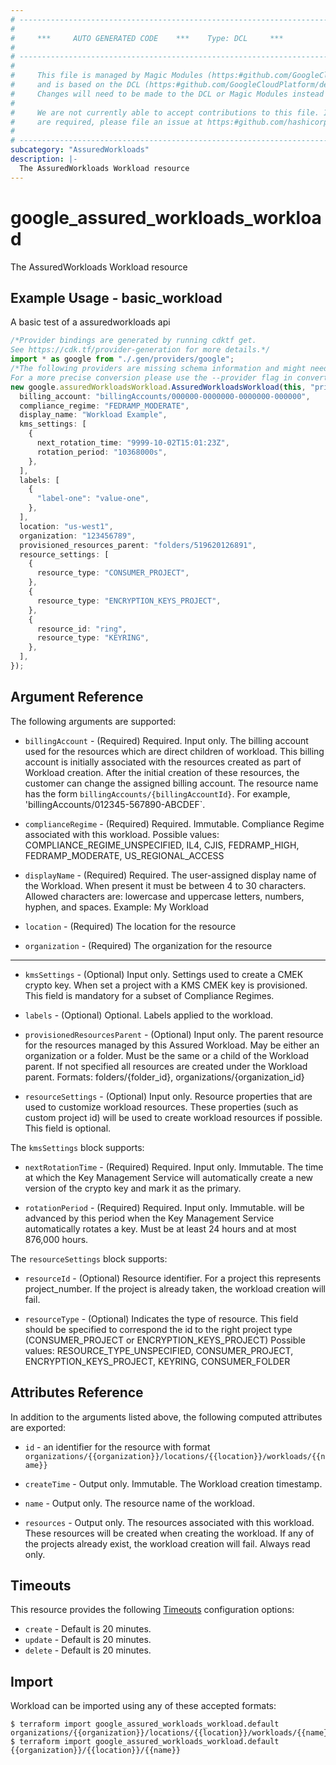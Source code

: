 ```yaml
---
# ----------------------------------------------------------------------------
#
#     ***     AUTO GENERATED CODE    ***    Type: DCL     ***
#
# ----------------------------------------------------------------------------
#
#     This file is managed by Magic Modules (https:#github.com/GoogleCloudPlatform/magic-modules)
#     and is based on the DCL (https:#github.com/GoogleCloudPlatform/declarative-resource-client-library).
#     Changes will need to be made to the DCL or Magic Modules instead of here.
#
#     We are not currently able to accept contributions to this file. If changes
#     are required, please file an issue at https:#github.com/hashicorp/terraform-provider-google/issues/new/choose
#
# ----------------------------------------------------------------------------
subcategory: "AssuredWorkloads"
description: |-
  The AssuredWorkloads Workload resource
---
```


# google\_assured\_workloads\_workload

The AssuredWorkloads Workload resource

## Example Usage - basic\_workload

A basic test of a assuredworkloads api

```typescript
/*Provider bindings are generated by running cdktf get.
See https://cdk.tf/provider-generation for more details.*/
import * as google from "./.gen/providers/google";
/*The following providers are missing schema information and might need manual adjustments to synthesize correctly: google.
For a more precise conversion please use the --provider flag in convert.*/
new google.assuredWorkloadsWorkload.AssuredWorkloadsWorkload(this, "primary", {
  billing_account: "billingAccounts/000000-0000000-0000000-000000",
  compliance_regime: "FEDRAMP_MODERATE",
  display_name: "Workload Example",
  kms_settings: [
    {
      next_rotation_time: "9999-10-02T15:01:23Z",
      rotation_period: "10368000s",
    },
  ],
  labels: [
    {
      "label-one": "value-one",
    },
  ],
  location: "us-west1",
  organization: "123456789",
  provisioned_resources_parent: "folders/519620126891",
  resource_settings: [
    {
      resource_type: "CONSUMER_PROJECT",
    },
    {
      resource_type: "ENCRYPTION_KEYS_PROJECT",
    },
    {
      resource_id: "ring",
      resource_type: "KEYRING",
    },
  ],
});

```

## Argument Reference

The following arguments are supported:

*   `billingAccount` -
    (Required)
    Required. Input only. The billing account used for the resources which are direct children of workload. This billing account is initially associated with the resources created as part of Workload creation. After the initial creation of these resources, the customer can change the assigned billing account. The resource name has the form `billingAccounts/{billingAccountId}`. For example, 'billingAccounts/012345-567890-ABCDEF\`.

*   `complianceRegime` -
    (Required)
    Required. Immutable. Compliance Regime associated with this workload. Possible values: COMPLIANCE\_REGIME\_UNSPECIFIED, IL4, CJIS, FEDRAMP\_HIGH, FEDRAMP\_MODERATE, US\_REGIONAL\_ACCESS

*   `displayName` -
    (Required)
    Required. The user-assigned display name of the Workload. When present it must be between 4 to 30 characters. Allowed characters are: lowercase and uppercase letters, numbers, hyphen, and spaces. Example: My Workload

*   `location` -
    (Required)
    The location for the resource

*   `organization` -
    (Required)
    The organization for the resource

***

*   `kmsSettings` -
    (Optional)
    Input only. Settings used to create a CMEK crypto key. When set a project with a KMS CMEK key is provisioned. This field is mandatory for a subset of Compliance Regimes.

*   `labels` -
    (Optional)
    Optional. Labels applied to the workload.

*   `provisionedResourcesParent` -
    (Optional)
    Input only. The parent resource for the resources managed by this Assured Workload. May be either an organization or a folder. Must be the same or a child of the Workload parent. If not specified all resources are created under the Workload parent. Formats: folders/{folder\_id}, organizations/{organization\_id}

*   `resourceSettings` -
    (Optional)
    Input only. Resource properties that are used to customize workload resources. These properties (such as custom project id) will be used to create workload resources if possible. This field is optional.

The `kmsSettings` block supports:

*   `nextRotationTime` -
    (Required)
    Required. Input only. Immutable. The time at which the Key Management Service will automatically create a new version of the crypto key and mark it as the primary.

*   `rotationPeriod` -
    (Required)
    Required. Input only. Immutable. will be advanced by this period when the Key Management Service automatically rotates a key. Must be at least 24 hours and at most 876,000 hours.

The `resourceSettings` block supports:

*   `resourceId` -
    (Optional)
    Resource identifier. For a project this represents project\_number. If the project is already taken, the workload creation will fail.

*   `resourceType` -
    (Optional)
    Indicates the type of resource. This field should be specified to correspond the id to the right project type (CONSUMER\_PROJECT or ENCRYPTION\_KEYS\_PROJECT) Possible values: RESOURCE\_TYPE\_UNSPECIFIED, CONSUMER\_PROJECT, ENCRYPTION\_KEYS\_PROJECT, KEYRING, CONSUMER\_FOLDER

## Attributes Reference

In addition to the arguments listed above, the following computed attributes are exported:

*   `id` - an identifier for the resource with format `organizations/{{organization}}/locations/{{location}}/workloads/{{name}}`

*   `createTime` -
    Output only. Immutable. The Workload creation timestamp.

*   `name` -
    Output only. The resource name of the workload.

*   `resources` -
    Output only. The resources associated with this workload. These resources will be created when creating the workload. If any of the projects already exist, the workload creation will fail. Always read only.

## Timeouts

This resource provides the following
[Timeouts](https://developer.hashicorp.com/terraform/plugin/sdkv2/resources/retries-and-customizable-timeouts) configuration options:

* `create` - Default is 20 minutes.
* `update` - Default is 20 minutes.
* `delete` - Default is 20 minutes.

## Import

Workload can be imported using any of these accepted formats:

```console
$ terraform import google_assured_workloads_workload.default organizations/{{organization}}/locations/{{location}}/workloads/{{name}}
$ terraform import google_assured_workloads_workload.default {{organization}}/{{location}}/{{name}}
```
